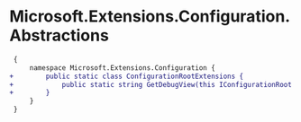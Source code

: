 # Microsoft.Extensions.Configuration.Abstractions

``` diff
 {
     namespace Microsoft.Extensions.Configuration {
+        public static class ConfigurationRootExtensions {
+            public static string GetDebugView(this IConfigurationRoot root);
+        }
     }
 }
```

